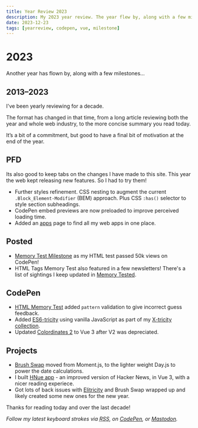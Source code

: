```yaml
---
title: Year Review 2023
description: My 2023 year review. The year flew by, along with a few milestones!
date: 2023-12-23
tags: [yearreview, codepen, vue, milestone]
---
```


# 2023

Another year has flown by, along with a few milestones&hellip;

## 2013–2023

I've been yearly reviewing for a decade. 

The format has changed in that time, from a long article reviewing both the year and whole web industry, to the more concise summary you read today. 

It’s a bit of a commitment, but good to have a final bit of motivation at the end of the year. 

## PFD

Its also good to keep tabs on the changes I have made to this site. This year the web kept releasing new features. So I had to try them! 

+ Further styles refinement. CSS nesting to augment the current <span aria-label="block element modifier">`.Block_Element-Modifier`</span> (<abbr>BEM</abbr>) approach. Plus CSS `:has()` selector to style section subheadings.
+ CodePen embed previews are now preloaded to improve perceived loading time.
+ Added an [apps](/apps/) page to find all my web apps in one place.

## Posted
+ [Memory Test Milestone](/blog/50k-mem-test-views/) as my HTML test passed 50k views on CodePen!
+ HTML Tags Memory Test also featured in a few newsletters! There's a list of sightings I keep updated in [Memory Tested](/blog/html-memory-tested/#sites-featured).

## CodePen 

+ [HTML Memory Test](/blog/html-elements-test/) added `pattern` validation to give incorrect guess feedback.
+ Added [ES6-tricity](https://codepen.io/plfstr/full/qByKRdy) using vanilla JavaScript as part of my [X-tricity collection](https://codepen.io/collection/nxmmwb).
+ Updated [Colordinates 2](/blog/colordinates-2/) to Vue 3 after V2 was depreciated.

## Projects
+ [Brush Swap](/blog/brush-swap/) moved from Moment.js, to the lighter weight Day.js to power the date calculations.
+ I built [HNue app](/hnue/) - an improved version of Hacker News, in Vue 3, with a nicer reading experiece.
+ Got lots of back issues with [Elitricity](/blog/elitricity/) and Brush Swap wrapped up and likely created some new ones for the new year.

Thanks for reading today and over the last decade!

_Follow my latest keyboard strokes via <abbr title="Really Simple Syndication">RSS</abbr>, on [CodePen](https://codepen.io/plfstr), or [Mastodon](https://mastodon.social/invite/4sEtgZ9m)._
